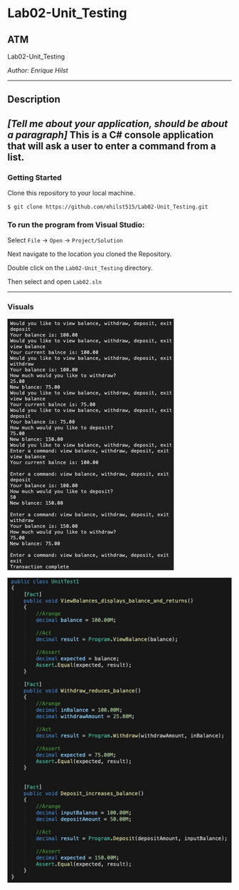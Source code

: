 # Lab02-Unit_Testing

## ATM

Lab02-Unit_Testing

*Author: Enrique Hilst*

----

## Description
***[Tell me about your application, should be about a paragraph]***
This is a C# console application that will ask a user to enter a command from a list.
---

### Getting Started
Clone this repository to your local machine.

```
$ git clone https://github.com/ehilst515/Lab02-Unit_Testing.git
```

### To run the program from Visual Studio:
Select ```File``` -> ```Open``` -> ```Project/Solution```

Next navigate to the location you cloned the Repository.

Double click on the ```Lab02-Unit_Testing``` directory.

Then select and open ```Lab02.sln```

---

### Visuals
![ATM Visual](./Assets/ATM_Visual.jpg)

![Unit Test Visual](./Assets/Unit_Test_Visual.jpg)